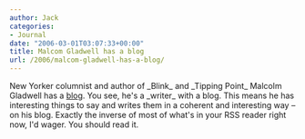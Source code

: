 ```yaml
---
author: Jack
categories:
- Journal
date: "2006-03-01T03:07:33+00:00"
title: Malcom Gladwell has a blog
url: /2006/malcom-gladwell-has-a-blog/
---
```


New Yorker columnist and author of \_Blink\_ and \_Tipping Point\_ Malcolm Gladwell has a [blog][1]. You see, he's a \_writer\_ with a blog. This means he has interesting things to say and writes them in a coherent and interesting way &#8211; on his blog. Exactly the inverse of most of what's in your RSS reader right now, I'd wager. You should read it. 

[1]: <http://gladwell.typepad.com/>